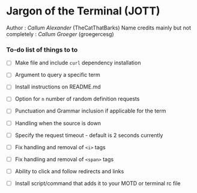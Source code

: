 # Jargon of the Terminal (JOTT)

Author : _Callum Alexander_ (TheCatThatBarks)
Name credits mainly but not completely : _Callum Groeger_ (groegercesg)

### To-do list of things to to
- [ ] Make file and include `curl` dependency installation
- [ ] Argument to query a specific term
- [ ] Install instructions on README.md
- [ ] Option for `n` number of random definition requests
- [ ] Punctuation and Grammar inclusion if applicable for the term
- [ ] Handling when the source is down
- [ ] Specify the request timeout - default is 2 seconds currently
- [ ] Fix handling and removal of `<i>` tags
- [ ] Fix handling and removal of `<span>` tags
- [ ] Ability to click and follow redirects and links
- [ ] Install script/command that adds it to your MOTD or terminal rc file

